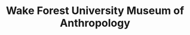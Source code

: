 ---
layout: repo
title: "Wake Forest University Museum of Anthropology"
id: 4554
permalink: repos/4554/
---